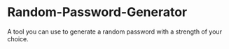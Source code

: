 # Random-Password-Generator
A tool you can use to generate a random password with a strength of your choice.

